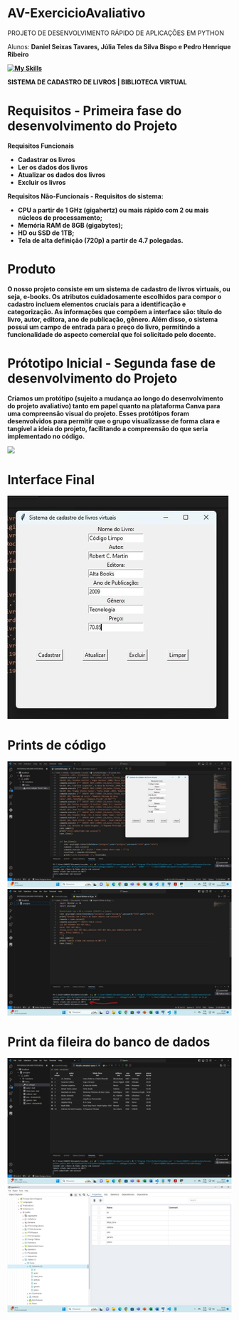 # AV-ExercicioAvaliativo
PROJETO DE DESENVOLVIMENTO RÁPIDO DE APLICAÇÕES EM PYTHON

Alunos: <b>Daniel Seixas Tavares, Júlia Teles da Silva Bispo e Pedro Henrique Ribeiro<b>

[![My Skills](https://skillicons.dev/icons?i=python,postgres&theme=light)](https://skillicons.dev)

SISTEMA DE CADASTRO DE LIVROS | BIBLIOTECA VIRTUAL

# Requisitos - Primeira fase do desenvolvimento do Projeto

<b>Requisitos Funcionais<b>
 - Cadastrar os livros
 - Ler os dados dos livros
 - Atualizar os dados dos livros
 - Excluir os livros

<b>Requisitos Não-Funcionais<b> - Requisitos do sistema:
 - CPU a partir de 1 GHz (gigahertz) ou mais rápido com 2 ou mais núcleos de processamento;
 - Memória RAM de 8GB (gigabytes);
 - HD ou SSD de 1TB;
 - Tela de alta definição (720p) a partir de 4.7 polegadas.

# Produto 
O nosso projeto consiste em um sistema de cadastro de livros virtuais, ou seja, e-books. Os atributos cuidadosamente escolhidos para compor o cadastro incluem elementos cruciais para a identificação e categorização. As informações que compõem a interface são: título do livro, autor, editora, ano de publicação, gênero. Além disso, o sistema possui um campo de entrada para o preço do livro, permitindo a funcionalidade do aspecto comercial que foi solicitado pelo docente. 

# Prótotipo Inicial - Segunda fase de desenvolvimento do Projeto

Criamos um protótipo (sujeito a mudança ao longo do desenvolvimento do projeto avaliativo) tanto em papel quanto na plataforma Canva para uma compreensão visual do projeto. Esses protótipos foram desenvolvidos para permitir que o grupo visualizasse de forma clara e tangível a ideia do projeto, facilitando a compreensão do que seria implementado no código. 

<img src="https://github.com/jlateles/AV-ExercicioAvaliativo/blob/main/CapturasDeTelas/Pr%C3%B3totipo.png">

# Interface Final 
<img src="https://github.com/jlateles/AV-ExercicioAvaliativo/blob/main/CapturasDeTelas/InterfaceFinal.jpeg">

# Prints de código 

<img src="https://github.com/jlateles/AV-ExercicioAvaliativo/blob/main/CapturasDeTelas/python2.jfif">
<img src="https://github.com/jlateles/AV-ExercicioAvaliativo/blob/main/CapturasDeTelas/python3.jfif">

# Print da fileira do banco de dados

<img src="https://github.com/jlateles/AV-ExercicioAvaliativo/blob/main/CapturasDeTelas/python1.jfif">
<img src="https://github.com/jlateles/AV-ExercicioAvaliativo/blob/main/CapturasDeTelas/banco-Postgrees.jfif">



